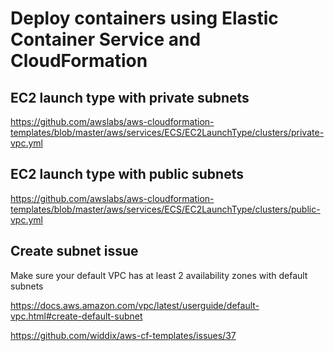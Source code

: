 # Deploy containers using Elastic Container Service and CloudFormation

## EC2 launch type with private subnets 

https://github.com/awslabs/aws-cloudformation-templates/blob/master/aws/services/ECS/EC2LaunchType/clusters/private-vpc.yml

## EC2 launch type with public subnets 

https://github.com/awslabs/aws-cloudformation-templates/blob/master/aws/services/ECS/EC2LaunchType/clusters/public-vpc.yml

## Create subnet issue
Make sure your default VPC has at least 2 availability zones with default subnets

https://docs.aws.amazon.com/vpc/latest/userguide/default-vpc.html#create-default-subnet

https://github.com/widdix/aws-cf-templates/issues/37
